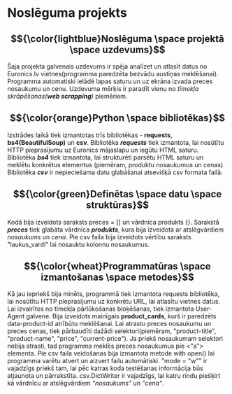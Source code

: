 # Noslēguma projekts

## $${\color{lightblue}Noslēguma \space projektā \space uzdevums}$$

Šaja projekta galvenais uzdevums ir spēja analīzet un atlasīt datus no Euronics.lv vietnes(programma paredzēta bezvādu austiņas meklēšanai). Programma automatiski ielādē lapas saturu un uz ekrāna izvada preces nosaukumu un cenu. Uzdevuma mērķis ir paradīt vienu no _tīmekļa skrāpēšanas(**web scrapping**)_ piemēriem.

## $${\color{orange}Python \space bibliotēkas}$$

Izstrādes laikā tiek izmantotas trīs bibliotēkas - **requests**, **bs4(BeautifulSoup)** un **csv**. Bibliotēka _**requests**_ tiek izmantota, lai nosūtītu HTTP pieprasījumu uz Euronics mājaslapu un iegūtu HTML saturu. Bibliotēka _**bs4**_ tiek izmantota, lai strukturēti parsētu HTML saturu un meklētu konkrētus elementus (piemēram, produktu nosaukumus un cenas). Bibliotēka _**csv**_ ir nepieciešama datu glabāšanai atsevišķā csv formata failā.

## $${\color{green}Definētas \space datu \space struktūras}$$

Kodā bija izveidots saraksts preces = [] un vārdnica produkts {}. Sarakstā _**preces**_ tiek glabāta vārdnīca _**produkts**_, kura bija izveidota ar atslēgvārdiem _nosaukums_ un _cena_. Pie csv faila bija izveidots vērtību saraksts "laukus_vardi" lai nosauktu kolonnu nosaukumus.

## $${\color{wheat}Programmatūras \space izmantošanas \space metodes}$$

Kā jau iepriekš bija minēts, programmā tiek izmantota requests bibliotēka, lai nosūtītu HTTP pieprasījumu uz konkrētu URL, lai atlasītu vietnes datus. Lai izvairītos no tīmekļa pārlūkošanas bloķēšanas, tiek izmantota User-Agent galvene.
Bija izveidots mainīgais **product_cards**, kurš ir paredzēts data-product-id atrībūtu meklēšanai. Lai atrastu preces nosaukumu un preces cenas, tiek pārbaudīti dažādi selektori(piemēram, "product-title", "product-name", "price", "current-price"). Ja priekš nosaukumam selektori nebija atrasti, tad programma meklēs preces nosaukumus pie <"a"> elementa. Pie csv faila veidošanas bija izmantota metode with open() lai programma varētu atvert un aizvert failu automātiski. "mode = "w"" ir vajadzīgs priekš tam, lai pēc katras koda testēšanas informācija būs atjaunota un pārrakstīta. csv.DictWriter ir vajadzīgs, lai katru rindu piešķirt kā vārdnīcu ar atslēgvārdiem _"nosaukums"_ un _"cena"_.





